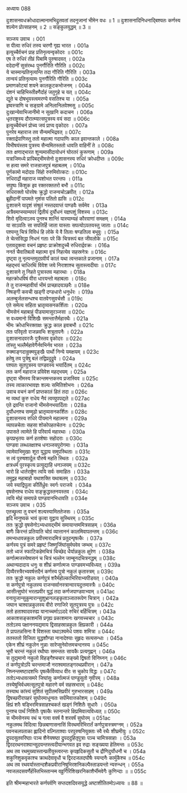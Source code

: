 अध्यायः 088

दुःशासनवधक्रोधादात्मानामभिद्रुतवतां तदनुजानां भीमेन वधः ॥ 1 ॥ दुःशासनादिनिधनाद्बिश्यतः कर्णस्य शल्येन प्रोत्साहनम् ॥ 2 ॥ सङ्कुलयुद्धम् ॥ 3 ॥

सञ्जय उवाच ।	001  
स पीत्वा रुधिरं तस्य चरणौ गृह्य भारत ।	001a  
इत्युच्चैर्वचनं प्राह प्रतिनृत्यन्वृकोदरः ॥	001c  
एष ते रुधिरं तीव्रं पिबामि पुरुषादवत् ।	002a  
वदेदानीं सुसंरब्धः पुनर्गौरिति गौरिति ॥	002c  
ये चास्मान्प्रतिनृत्यन्ति तदा गौरिति गौरिति ।	003a  
तान्वयं प्रतिनृत्यामः पुनर्गौरिति गौरिति ॥	003c  
प्रमाणकोट्यां शयने कालकूटकभोजनम् ।	004a  
दंशनं चाहिभिस्तीक्ष्णैर्दाहं जतुगृहे च यत् ॥	004c  
द्यूते च दोषभूयस्त्वमरण्ये वसतिश्च या ।	005a  
इष्वस्त्राणि च सङ्ग्रामे अनिलानिलवेश्मसु ॥	005c  
दुःखान्येवाभिजानीमो न सुखानि कदाचन ।	006a  
धृतराष्ट्रस्य दौरात्म्यात्सपुत्रस्य वयं सदा ॥	006c  
इत्युच्चैर्वचनं प्रोच्य जयं प्राप्य वृकोदरः ।	007a  
पुनरेव महाराज तव सैन्यमभिद्रवत् ॥	007c  
रक्तार्द्रपाणिस्तु ततो महात्मा गदापाणिः काल इवान्तकाले ।	008a  
विभीषयंस्तव पुत्रस्य सैन्यमितस्ततो धावति वाहिनीं ते ॥	008c  
ततः क्षणाद्भारत शून्यमासीदायोधनं घोरतरं कुरूणाम् ।	009a  
यत्राजिमध्ये प्रापिबद्भीमसेनो दुःशासनस्य रुधिरं क्रोधदीप्तः ॥	009c  
स हत्वा समरे राजन्राजपुत्रं महाबलम् ।	010a  
पूर्णकामो मदोदग्रः सिंहो रुरुमिवोत्कटः ॥	010c  
रुधिरार्द्रो महाराज व्यशोभत परन्तपः ।	011a  
सपुष्पः किंशुक इव रक्तरक्ततरो बभौ ॥	011c  
रुधिराक्तो घोरवेषः क्रुद्धो राजन्वचोऽब्रवीत् ।	012a  
ब्रूहीदानीं पापमते नृशंस पतितो ह्यसि ॥	012c  
दुःशासने यादृशं संश्रुतं नस्तदवाप्तं पाण्डवैः सर्वमेव ।	013a  
अत्रैवमाप्स्याम्यपरं द्वितीयं दुर्योधनं यज्ञपशुं विशस्य ॥	013c  
शिरो मृदित्वाऽस्य पुनश्च शान्तिं यास्याम्यहं कौरवाणां समक्षम् ।	014a  
या साऽपतिः सा सपतिर्हि जाता यास्ताः सपत्योऽपतयस्तु जाताः ॥	014c  
पश्यन्तु चित्रं विविधं हि लोके ये वै तिलाः षण्डतिला बभूवुः ।	015a  
ते चेत्संसिद्धा निधनं गताः परे किं चित्ररूपं बत जीवलोके ॥	015c  
एतावदुक्त्वा वचनं प्रहृष्टः प्राक्रोशदुच्चै रुधिरार्द्रवक्रः ।	016a  
ननर्त चैवातिबलो महात्मा वृत्रं निहत्येव सहस्रनेत्रः ॥	016c  
दृष्ट्वा तु नृत्यन्तमुदग्रवीर्यं कालं यथा त्वन्तकाले प्रजानाम् ।	017a  
महद्भयं चाधिरथिं विवेश जये निराशाश्च सुतास्त्वदीयाः ॥	017c  
दुःशासने तु निहते पुत्रास्तव महारथाः ।	018a  
महत्क्रोधविषं वीरा धारयन्तो महाबलाः ।	018c  
ते तु राजन्महावीर्या भीमं प्राच्छादयञ्छरैः ॥	018e  
निषङ्गी कवची खड्गी दण्डधारो धनुर्धरः ।	019a  
अलम्बुर्जलसन्धश्च वातवेगसुवर्चसौ ॥	019c  
एते समेत्य सहिता भ्रातृव्यसनकर्शिताः ।	020a  
भीमसेनं महाबाहुं पीडयामासुरञ्जसा ॥	020c  
स वध्यमानो विशिखैः समन्तात्तैर्महारथैः ।	021a  
भीमः क्रोधाभिरक्ताक्षः क्रुद्धः काल इवाबभौ ॥	021c  
ततः परिवृतो राजन्नवभिः शत्रुतापनैः ।	022a  
दुःशासनादवरजैः पुत्रैस्तव वृकोदरः ॥	022c  
तांस्तु भल्लैर्महावेगैर्नवभिर्नव भारत ।	023a  
रुक्माङ्गदान्रुक्मपुङ्खैः पार्थो निन्ये यमक्षयम् ॥	023c  
हतेषु तव पुत्रेषु बलं तद्विप्रदुद्रुवे ।	024a  
पश्यतः सूतपुत्रस्य पाण्डवस्य भयार्दितम् ॥	024c  
ततः कर्णं महाराज प्रविवेश महद्भयम् ।	025a  
दृष्ट्वा भीमस्य विक्रान्तमन्तकस्य प्रजास्विव ॥	025c  
तस्य त्वाकारभावज्ञः शल्यः समितिशोभनः ।	026a  
उवाच वचनं कर्णं प्राप्तकालं हितं तदा ॥	026c  
मा व्यथां कुरु राधेय नैवं त्वय्युपपद्यते ॥	027ac  
एते द्रवन्ति राजानो भीमसेनभयार्दिताः ।	028a  
दुर्योधनश्च सम्मूढो भ्रातृव्यसनकर्शितः ॥	028c  
दुःशासनस्य रुधिरे पीयमाने महात्मना ।	029a  
व्यापन्नचेताः सहसा शोकोपहतचेतनः ॥	029c  
उपासते त्वामेते हि परिवार्य महारथाः ।	030a  
कृपप्रभृतयः कर्ण हतशेषाः सहोदराः ॥	030c  
पाण्डवा लब्धलक्षाश्च धनञ्जयपुरोगमाः ।	031a  
त्वामेवाभिमुखाः शूरा युद्धाय समुपस्थिताः ॥	031c  
स त्वं पुरुषशार्दूल पौरुषे महति स्थितः ।	032a  
क्षत्रधर्मं पुरस्कृत्य प्रत्युद्याहि धनञ्जयम् ॥	032c  
भारो हि धार्तराष्ट्रेण त्वयि सर्वः समाहितः ।	033a  
तमुद्वह महाबाहो यथाशक्ति यथाबलम् ॥	033c  
जये स्याद्विपुला कीर्तिर्ध्रुवः स्वर्गः पराजये ।	034a  
वृषसेनश्च राधेय सङ्क्रुद्धस्तनयस्तव ।	034c  
त्वयि मोहं समापन्ने पाण्डवानभिधावति ॥	034e  
सञ्जय उवाच ।	035  
एतच्छ्रुत्वा तु वचनं शल्यस्यामिततेजसः ।	035a  
हृदि मानुष्यकं भावं कृत्वा युद्वाय सुस्थिरम् ॥	035c  
ततः क्रुद्धो वृषसेनोऽभ्यधावद्भीमं समायान्तममित्रसाहम् ।	036a  
बाणैः किरन्तं प्रतियाति चोग्रं व्यात्ताननं कालमिवापतन्तम् ॥	036c  
तमभ्यधावन्नकुलः प्रवीरमारादमित्रं प्रतुदन्पृषत्कैः ।	037a  
कर्णस्य पुत्रं समरे प्रहृष्टं जिष्णुर्जिघांसुर्मघवेव जम्भम् ॥	037c  
ततो ध्वजं स्फाटिकहेमचित्रं चिच्छेद धैर्यान्नकुलः क्षुरेण ।	038a  
कर्णात्मजस्येष्वसनं च चित्रं भल्लेन जाम्बूनदचित्रनद्धम् ॥	038c  
अथान्यदादाय धनुः स शीघ्रं कर्णात्मजः पाण्डवमभ्यविध्यत् ।	039a  
दिव्यैरस्त्रैरभ्यवर्षत्तदैनं कर्णस्य पुत्रो नकुलं कृतास्त्रम् ॥	039c  
ततः क्रुद्धो नकुलः कर्णपुत्रं शरैर्महोल्काभिरिवाभ्यपीडयत् ।	040a  
स कर्णपुत्रो नकुलस्य राजन्सर्वानस्त्रान्वारयदुत्तमास्त्रैः ॥	040c  
आसीत्सुघोरं भरतप्रवीर युद्धं तदा कर्णजपाण्डवाभ्याम् ॥	041ac  
वनायुजान्सुकुमारान्सुशुभ्रानलङ्कृताञ्जातरूपेण चित्रान् ।	042a  
जघान चाश्वान्नकुलस्य वीरो रणाजिरे सूतपुत्रस्य पुत्रः ॥	042c  
ततो हताश्वादवरुह्य यानाच्चर्माऽऽददे रुचिरं बर्हिचित्रम् ।	043a  
आकाशसङ्काशमसिं प्रगृह्य प्रकाशमानः खगवच्चचार ॥	043c  
ततोऽस्य पक्षाननयद्यमाय द्विसाहस्रान्नकुलः क्षिप्रकारी ।	044a  
ते प्रापतन्नसिना वै विशस्ता यथाऽश्वमेधे पशवः शमित्रा ॥	044c  
ततस्ततो विजिता युद्धशौण्डा नानादेश्याः सुहृदः सत्यसन्धाः ।	045a  
एकेन शीघ्रं नकुलेन नुन्नाः सारेप्सुनेवोत्तमचन्दनस्य ॥	045c  
भूमौ चरन्तं नकुलं रथौघाः समन्ततः सायकैः प्रत्यगृह्णन् ।	046a  
स तुद्यमानो नकुलो विहङ्गैश्चचार सङ्ख्ये द्विषतो विनिघ्नन् ॥	046c  
तं कर्णपुत्रोऽपि चरन्तमाजौ नराश्वमातङ्गरथप्रवीरान् ।	047a  
निघ्नन्तमष्टादशभिः पृषत्कैर्विव्याध वीरः स चुकोप विद्धः ॥	047c  
ततोऽभ्यधावत्समरे जिघांसुः कर्णात्मजं पाण्डुसुतो नृवीरम् ।	048a  
तस्येषुभिर्वधमत्सूतपुत्रो महारणे वर्म सहस्रभारम् ॥	048c  
तस्याथ कांस्यं सुशितं सुपीतमसिप्रवीरं गुरुभारसाहम् ।	049a  
द्विषच्छरीरापहरं सुघोरमाधून्वतः सर्पमिवात्तकोशम् ॥	049c  
क्षिप्रं शरैः षड्भिरमित्रसाहश्चकर्त खड्गं निशितैः सुधारैः ।	050a  
पुनश्च पार्थं निशितैः पृषत्कैः स्तनान्तरे क्षिप्रमिवात्यविध्यत् ॥	050c  
स भीमसेनस्य रथं च गत्वा ववर्ष वै शरवर्षं सुघोरम् ॥	051ac  
नकुलमथ विदित्वा छिन्नबाणासनासिं विरथमरिभिरार्तं कर्णपुत्रास्त्रमग्नम् ।	052a  
पवनचलपताका ह्लादिनो वल्गिताश्वाः परपुरुषनियुक्ताः स्वै रथैः शीघ्रमीयुः ॥	052c  
द्रुपदसुतवरिष्ठाः पञ्च शैनेयषष्ठा द्रुपददुहितृपुत्राः पञ्च चामित्रसाहाः ।	053a  
द्विरदरथनराश्वान्सूदयन्तस्त्वदीयान्भगवत इव रुद्राः सङ्ख्यया हेतिमन्तः ॥	053c  
अथ तव रथमुख्यास्तान्प्रतीयुस्त्वरन्तः कृपहृदिकसुतौ च द्रौणिदुर्योधनौ च ।	054a  
शकुनिशुकवृकाश्च क्राथदेवावृधौ च द्विरदजलदघौषैः स्यन्दनैः कार्मुकैश्च ॥	054c  
अथ तव रथवर्यास्तान्दशैकप्रवीरानिषुभिरशनिकल्पैस्ताडयन्तो न्यरुन्धन् ।	055a  
नवजलदसवर्णैर्हस्तिभिस्तान्स्म वव्रुर्गिरिशिखरनिकाशैर्भीमवेगैः कुणिन्दाः ॥ ॥	055c  

इति श्रीमन्महाभारते कर्णपर्वणि सप्तदशदिवसयुद्धे अष्टाशीतितमोऽध्यायः ॥ 88 ॥
